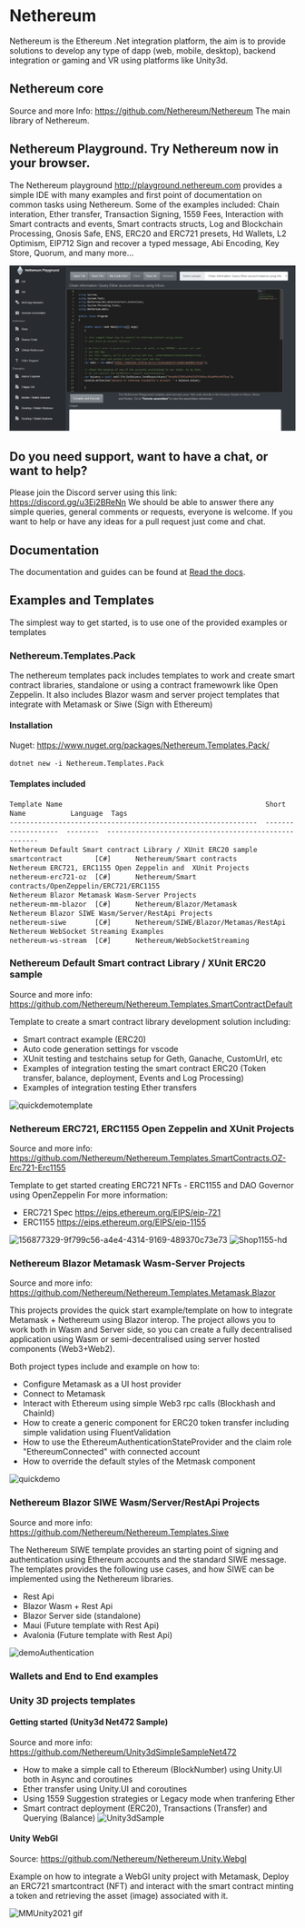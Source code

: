 # Nethereum

Nethereum is the Ethereum .Net integration platform, the aim is to provide solutions to develop any type of dapp (web, mobile, desktop), backend integration or gaming and VR using platforms like Unity3d.

## Nethereum core
Source and more Info: https://github.com/Nethereum/Nethereum
The main library of Nethereum.

## Nethereum Playground. Try Nethereum now in your browser.
The Nethereum playground http://playground.nethereum.com provides a simple IDE with many examples and first point of documentation on common tasks using Nethereum. Some of the examples included: 
Chain interation, Ether transfer, Transaction Signing, 1559 Fees, Interaction with Smart contracts and events, Smart contracts structs, Log and Blockchain Processing, Gnosis Safe, ENS, ERC20 and ERC721 presets, Hd Wallets, L2 Optimism, EIP712 Sign and recover a typed message, Abi Encoding, Key Store, Quorum, and many more...

[![Nethereum Playground](playground.png)](http://playground.nethereum.com)

## Do you need support, want to have a chat, or want to help?
Please join the Discord server using this link: https://discord.gg/u3Ej2BReNn
We should be able to answer there any simple queries, general comments or requests, everyone is welcome.
If you want to help or have any ideas for a pull request just come and chat.

## Documentation
The documentation and guides can be found at [Read the docs](https://nethereum.readthedocs.io/en/latest/). 

## Examples and Templates
The simplest way to get started, is to use one of the provided examples or templates

### Nethereum.Templates.Pack
The nethereum templates pack includes templates to work and create smart contract libraries, standalone or using a contract framewowrk like Open Zeppelin.
It also includes Blazor wasm and server project templates that integrate with Metamask or Siwe (Sign with Ethereum)

#### Installation
Nuget: https://www.nuget.org/packages/Nethereum.Templates.Pack/

```dotnet new -i Nethereum.Templates.Pack```

#### Templates included

```
Template Name                                                  Short Name           Language  Tags
-------------------------------------------------------------  -------------------  --------  -----------------------------------------------------
Nethereum Default Smart contract Library / XUnit ERC20 sample  smartcontract        [C#]      Nethereum/Smart contracts
Nethereum ERC721, ERC1155 Open Zeppelin and  XUnit Projects    nethereum-erc721-oz  [C#]      Nethereum/Smart contracts/OpenZeppelin/ERC721/ERC1155
Nethereum Blazor Metamask Wasm-Server Projects                 nethereum-mm-blazor  [C#]      Nethereum/Blazor/Metamask
Nethereum Blazor SIWE Wasm/Server/RestApi Projects             nethereum-siwe       [C#]      Nethereum/SIWE/Blazor/Metamas/RestApi
Nethereum WebSocket Streaming Examples                         nethereum-ws-stream  [C#]      Nethereum/WebSocketStreaming
```
### Nethereum Default Smart contract Library / XUnit ERC20 sample
Source and more info: https://github.com/Nethereum/Nethereum.Templates.SmartContractDefault

Template to create a smart contract library development solution including:
* Smart contract example (ERC20)
* Auto code generation settings for vscode
* XUnit testing and testchains setup for Geth, Ganache, CustomUrl, etc
* Examples of integration testing the smart contract ERC20 (Token transfer, balance, deployment, Events and Log Processing)
* Examples of integration testing Ether transfers


![quickdemotemplate](https://user-images.githubusercontent.com/562371/176658186-44681c40-a359-4d98-ae42-94f4c4c1ab8c.gif)

### Nethereum ERC721, ERC1155 Open Zeppelin and  XUnit Projects 
Source and more info: https://github.com/Nethereum/Nethereum.Templates.SmartContracts.OZ-Erc721-Erc1155

Template to get started creating ERC721 NFTs - ERC1155 and DAO Governor using OpenZeppelin
For more information:

* ERC721 Spec https://eips.ethereum.org/EIPS/eip-721
* ERC1155 https://eips.ethereum.org/EIPS/eip-1155

![156877329-9f799c56-a4e4-4314-9169-489370c73e73](https://user-images.githubusercontent.com/562371/176658770-621a30ec-f592-4204-a0da-479b0d220a91.png)
![Shop1155-hd](https://user-images.githubusercontent.com/562371/176658851-a9482898-88f1-4097-99cd-ef822682c10d.png)

### Nethereum Blazor Metamask Wasm-Server Projects
Source and more info: https://github.com/Nethereum/Nethereum.Templates.Metamask.Blazor

This projects provides the quick start example/template on how to integrate Metamask + Nethereum using Blazor interop. The project allows you to work both in Wasm and Server side, so you can create a fully decentralised application using Wasm or semi-decentralised using server hosted components (Web3+Web2).

Both project types include and example on how to:
+ Configure Metamask as a UI host provider
+ Connect to Metamask
+ Interact with Ethereum using simple Web3 rpc calls (Blockhash and ChainId)
+ How to create a generic component for ERC20 token transfer including simple validation using FluentValidation 
+ How to use the EthereumAuthenticationStateProvider and the claim role "EthereumConnected" with connected account
+ How to override the default styles of the Metmask component

![quickdemo](https://user-images.githubusercontent.com/562371/176659158-f7ea0023-8ebb-4300-8351-db2762b7a172.gif)

### Nethereum Blazor SIWE Wasm/Server/RestApi Projects
Source and more info: https://github.com/Nethereum/Nethereum.Templates.Siwe

The Nethereum SIWE template provides an starting point of signing and authentication using Ethereum accounts and the standard SIWE message.
The templates provides the following use cases, and how SIWE can be implemented using the Nethereum libraries.
+ Rest Api 
+ Blazor Wasm + Rest Api
+ Blazor Server side (standalone)
+ Maui (Future template with Rest Api)
+ Avalonia (Future template with Rest Api)

![demoAuthentication](https://user-images.githubusercontent.com/562371/176659903-451c1c14-e947-48d2-adeb-c5ebe8906f37.gif)

### Wallets and End to End examples




### Unity 3D projects templates
#### Getting started (Unity3d Net472 Sample)
Source and more info: https://github.com/Nethereum/Unity3dSimpleSampleNet472

* How to make a simple call to Ethereum (BlockNumber) using Unity.UI both in Async and coroutines
* Ether transfer using Unity.UI and coroutines
* Using 1559 Suggestion strategies or Legacy mode when tranfering Ether
* Smart contract deployment (ERC20), Transactions (Transfer) and Querying (Balance)
![Unity3dSample](https://user-images.githubusercontent.com/562371/176657863-48fd36fe-57c9-49f9-8846-736d23689236.png)

#### Unity WebGl 
Source: https://github.com/Nethereum/Nethereum.Unity.Webgl

Example on how to integrate a WebGl unity project with Metamask, Deploy an ERC721 smartcontract (NFT) and interact with the smart contract minting a token and retrieving the asset (image) associated with it.

![MMUnity2021 gif](https://user-images.githubusercontent.com/562371/148795418-d09438d0-5857-4dfc-92af-3a3b025f8c22.gif)
<!--

**Here are some ideas to get you started:**

🙋‍♀️ A short introduction - what is your organization all about?
🌈 Contribution guidelines - how can the community get involved?
👩‍💻 Useful resources - where can the community find your docs? Is there anything else the community should know?
🍿 Fun facts - what does your team eat for breakfast?
🧙 Remember, you can do mighty things with the power of [Markdown](https://docs.github.com/github/writing-on-github/getting-started-with-writing-and-formatting-on-github/basic-writing-and-formatting-syntax)
-->



